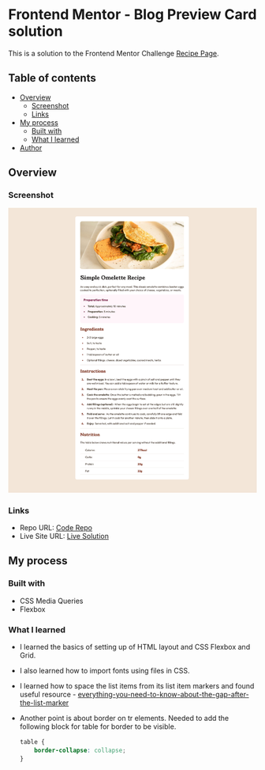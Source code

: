 # Frontend Mentor - Blog Preview Card solution

This is a solution to the Frontend Mentor Challenge [Recipe Page](https://www.frontendmentor.io/challenges/recipe-page-KiTsR8QQKm).

## Table of contents

- [Overview](#overview)
  - [Screenshot](#screenshot)
  - [Links](#links)
- [My process](#my-process)
  - [Built with](#built-with)
  - [What I learned](#what-i-learned)
- [Author](#author)


## Overview

### Screenshot

![Screenshot](./screenshot.png)

### Links

- Repo URL: [Code Repo](https://github.com/nishantm96/nishantm96.github.io/tree/main/recipe-page)
- Live Site URL: [Live Solution](https://nishantm96.github.io/recipe-page)

## My process

### Built with

- CSS Media Queries
- Flexbox

### What I learned

- I learned the basics of setting up of HTML layout and CSS Flexbox and Grid. 
- I also learned how to import fonts using files in CSS.

- I learned how to space the list items from its list item markers and found useful resource -  [everything-you-need-to-know-about-the-gap-after-the-list-marker](https://css-tricks.com/everything-you-need-to-know-about-the-gap-after-the-list-marker)

- Another point is about border on tr elements. Needed to add the following block for table for border
to be visible.
  ```css
  table {
      border-collapse: collapse;
  }
  ```
